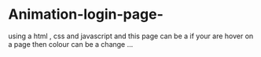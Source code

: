 # Animation-login-page-
using a html , css and javascript and this page can be a if your are hover on a page then colour can be a change ...
